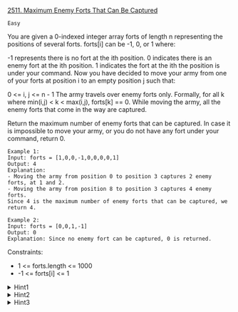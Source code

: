 [2511. Maximum Enemy Forts That Can Be Captured](https://leetcode.com/problems/maximum-enemy-forts-that-can-be-captured/description/)

`Easy`

You are given a 0-indexed integer array forts of length n representing the positions of several forts. forts[i] can be -1, 0, or 1 where:

-1 represents there is no fort at the ith position.
0 indicates there is an enemy fort at the ith position.
1 indicates the fort at the ith the position is under your command.
Now you have decided to move your army from one of your forts at position i to an empty position j such that:

0 <= i, j <= n - 1
The army travels over enemy forts only. Formally, for all k where min(i,j) < k < max(i,j), forts[k] == 0.
While moving the army, all the enemy forts that come in the way are captured.

Return the maximum number of enemy forts that can be captured. In case it is impossible to move your army, or you do not have any fort under your command, return 0.

```
Example 1:
Input: forts = [1,0,0,-1,0,0,0,0,1]
Output: 4
Explanation:
- Moving the army from position 0 to position 3 captures 2 enemy forts, at 1 and 2.
- Moving the army from position 8 to position 3 captures 4 enemy forts.
Since 4 is the maximum number of enemy forts that can be captured, we return 4.

Example 2:
Input: forts = [0,0,1,-1]
Output: 0
Explanation: Since no enemy fort can be captured, 0 is returned.
```

Constraints:

- 1 <= forts.length <= 1000
- -1 <= forts[i] <= 1

<details>
<summary>Hint1</summary>

For each fort under your command, check if you can move the army from here.

</details>

<details>
<summary>Hint2</summary>

If yes, find the closest empty positions satisfying all criteria.

</details>

<details>
<summary>Hint3</summary>

How can two-pointers be used to solve this problem optimally?

</details>